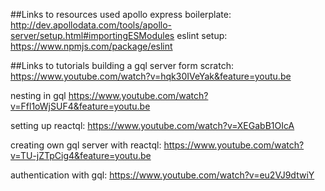 ##Links to resources used
apollo express boilerplate:
http://dev.apollodata.com/tools/apollo-server/setup.html#importingESModules
eslint setup:
https://www.npmjs.com/package/eslint

##Links to tutorials
building a gql server form scratch: https://www.youtube.com/watch?v=hqk30IVeYak&feature=youtu.be

nesting in gql
https://www.youtube.com/watch?v=Ffl1oWjSUF4&feature=youtu.be

setting up reactql: https://www.youtube.com/watch?v=XEGabB1OIcA

creating own gql server with reactql: https://www.youtube.com/watch?v=TU-jZTpCig4&feature=youtu.be

authentication with gql: https://www.youtube.com/watch?v=eu2VJ9dtwiY
